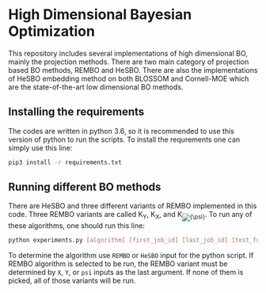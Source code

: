 # High Dimensional Bayesian Optimization
This repository includes several implementations of high dimensional BO, mainly the projection methods. There are two main category of projection based BO methods, REMBO and HeSBO. There are also the implementations of HeSBO embedding method on both BLOSSOM and Cornell-MOE which are the state-of-the-art low dimensional BO methods.

## Installing the requirements
The codes are written in python 3.6, so it is recommended to use this version of python to run the scripts. To install the requrements one can simply use this line:
```bash
pip3 install -r requirements.txt
```
## Running different BO methods
There are HeSBO and three different variants of REMBO implemented in this code. Three REMBO variants are called K<sub>Y</sub>, K<sub>X</sub>, and K<sub><img src="https://latex.codecogs.com/gif.latex?{\psi}" title="{\psi}" /></sub>. To run any of these algorithms, one should run this line:
```bash
python experiments.py [algorithm] [first_job_id] [last_job_id] [test_function] [num_of_steps] [low_dim] [high_dim] [num_of_initial_sample] [noise_variance] [REMBO_variant]
```
To determine the algorithm use `REMBO` or `HeSBO` input for the python script. If REMBO algorithm is selected to be run, the REMBO variant must be determined by `X`, `Y`, or `psi` inputs as the last argument. If none of them is picked, all of those variants will be run. 